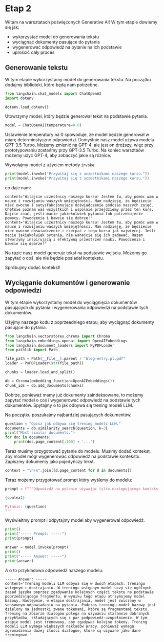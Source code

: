 # Etap 2

Witam na warsztatach poświęconych Generative AI!
W tym etapie dowiemy się jak: 

- wykorzystać model do generowania tekstu
- wyciągnąć dokumenty pasujące do pytania
- wygenerować odpowiedź na pytanie na ich podstawie
- uprościć cały proces

## Generowanie tekstu

W tym etapie wykorzystamy model do generowania tekstu. Na początku dodajmy biblioteki, które będą nam potrzebne.

```python
from langchain.chat_models import ChatOpenAI
import dotenv

dotenv.load_dotenv()
```

Utowrzymy model, który będzie generował tekst na podstawie pytania.

```python
model = ChatOpenAI(temperature=0.0)
```
Ustawienie temperatury na 0 spowoduje, że model będzie generował w miarę determinstyczne odpowiedzi.
Domyślnie nasz model używa modelu GPT-3.5 Turbo. Możemy zmienić na GPT-4, ale jest on droższy, więc przy
prototypowaniu zostańmy przy GPT-3.5 Turbo. Na koniec warsztaów możemy użyć GPT-4, aby zobaczyć jakie są różnice.

Wywołajmy model z użyciem metody `invoke`:

```python
print(model.invoke("Przywitaj się z uczestnikami naszego kursu."))
print(model.invoke("Przywitaj się z uczestnikami naszego kursu."))
```

co daje nam:

```
content='Witajcie uczestnicy naszego kursu! Jestem tu, aby pomóc wam w nauce i rozwijaniu waszych umiejętności. Mam nadzieję, że będziecie mieć owocne i satysfakcjonujące doświadczenie podczas naszych zajęć. Chętnie poznam was wszystkich i wspólnie przejdziemy przez ten kurs. Dajcie znać, jeśli macie jakiekolwiek pytania lub potrzebujecie pomocy. Powodzenia i bawcie się dobrze!'
content='Witajcie uczestnicy naszego kursu! Jestem tu, aby pomóc wam w nauce i rozwijaniu waszych umiejętności. Mam nadzieję, że będziecie mieć owocne doświadczenie i czerpać z tego kursu jak najwięcej. Jeśli macie jakiekolwiek pytania, nie wahajcie się ich zadawać. Razem stworzymy inspirującą i efektywną przestrzeń nauki. Powodzenia i bawcie się dobrze!'
```

Na razie nasz model generuje tekst na podstawie wejścia. Możemy go zapytać o coś, ale nie będzie posiadał kontekstu.

Spróbujmy dodać kontekst!

## Wyciąganie dokumentów i generowanie odpowiedzi

W tym etapie wykorzystamy model do wyciągnięcia dokumentów pasujących do pytania i wygenerowania odpowiedzi na podstawie tych dokumentów.

Użyjmy naszego kodu z poprzeedniego etapu, aby wyciągnąć dokumenty pasujące do pytania.

```python
from langchain.vectorstores.chroma import Chroma
from langchain.embeddings.openai import OpenAIEmbeddings
from langchain.document_loaders import PyPDFLoader
from pathlib import Path

file_path = Path(__file__).parent / "blog-entry.pl.pdf"
loader = PyPDFLoader(str(file_path))

chunks = loader.load_and_split()

db = Chroma(embedding_function=OpenAIEmbeddings())
chunk_ids = db.add_documents(chunks)
```

Dobrze, ponieważ mamy już dokumenty zaindeksowane, to możemy zapytać model o coś i wygenerować odpowiedź na podstawie tych dokumentów. Spytajmy o to jak odbywa się trening modeli LLM.

Na początku poszukajmy najbardziej pasujących dokumentów.

```python
question = "Opisz jak odbywa się trening modeli LLM."
documents = db.similarity_search(question, k=3)
print("Most similar documents:")
for doc in documents:
    print(doc.page_content[:100] + '...')
```

Teraz musimy przygotować pytanie do modelu. Musimy dodać kontekst, aby model mógł wygenerować odpowiedź na podstawie kontekstu. Zapiszmy dokumenty jako pojedyńczy tekst.

```python
context = "\n\n".join([d.page_content for d in documents])
```

Teraz możemy przygotować prompt który wyślemy do modelu:

```python
prompt = f"""Odpowiedź na pytanie używając tylko następującego kontekstu: 

{context}

Pytanie: {question}
"""
```

Wyświeltmy prompt i odpytajmy model aby wygenerował odpowiedź.

```python
print()
print("----- Prompt: -----")
print(prompt)

answer = model.invoke(prompt)
print()
print("----- Answer: -----")
print(answer)
```

A o to przykładowa odpowiedź naszego modelu:

```
----- Answer: -----
content='Trening modeli LLM odbywa się w dwóch etapach: treningu wstępnym i dostrajaniu. W treningu wstępnym model uczy się ogólnych zasad języka poprzez zgadywanie kolejnych części tekstu na podstawie poprzedzającego fragmentu. W wyniku tego etapu otrzymujemy model bazowy. Następnie, w etapie dostrajania, model jest ćwiczony w sensownym odpowiadaniu na pytania. Podczas treningu model bazowy jest dzielony na jednostki zwane tokenami, które są fragmentami tekstu. Trening na zbiorze dialogów polega na używaniu starannie dobranych przykładów, składających się z par podpowiedź-uzupełnienie. W tym etapie model jest trenowany, aby zgadywać kolejne tokeny. Trening modeli LLM wymaga większych nakładów pracy, ponieważ wymaga zgromadzenia dużej ilości dialogów, które są używane jako dane treningowe.'
```

